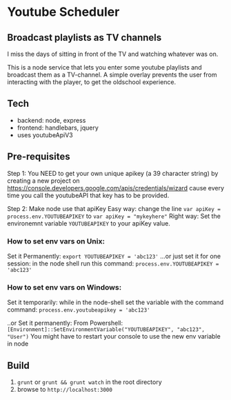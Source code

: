 # Youtube Scheduler
## Broadcast playlists as TV channels
I miss the days of sitting in front of the TV and watching whatever was on.

This is a node service that lets you enter some youtube playlists and broadcast them as a TV-channel. 
A simple overlay prevents the user from interacting with the player, to get the oldschool experience.

## Tech
+ backend: node, express
+ frontend: handlebars, jquery
+ uses youtubeApiV3

## Pre-requisites
Step 1: You NEED to get your own unique apikey (a 39 character string) by creating a new project on https://console.developers.google.com/apis/credentials/wizard
cause every time you call the youtubeAPI that key has to be provided.

Step 2: Make node use that apiKey
Easy way: change the line `var apiKey = process.env.YOUTUBEAPIKEY` to `var apiKey = "mykeyhere"`
Right way: Set the environemnt variable `YOUTUBEAPIKEY` to your apiKey value.

### How to set env vars on Unix: 
Set it Permanently: `export YOUTUBEAPIKEY = 'abc123'` 
...or just set it for one session: in the node shell run this command: `process.env.YOUTUBEAPIKEY = 'abc123'`

### How to set env vars on Windows:
Set it temporarily:
while in the node-shell set the variable with the command command: `process.env.youtubeapikey = 'abc123'`
 
..or Set it permanently:
From Powershell:
 `[Environment]::SetEnvironmentVariable("YOUTUBEAPIKEY", "abc123", "User")`
You might have to restart your console to use the new env variable in node

## Build
1. `grunt` or `grunt && grunt watch` in the root directory
2. browse to `http://localhost:3000` 
